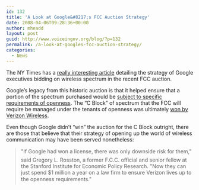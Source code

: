 ```yaml
---
id: 132
title: 'A Look at Google&#8217;s FCC Auction Strategy'
date: 2008-04-06T09:28:36+00:00
author: mheadd
layout: post
guid: http://www.voiceingov.org/blog/?p=132
permalink: /a-look-at-googles-fcc-auction-strategy/
categories:
  - News
---
```

The NY Times has a [really interesting article](http://www.nytimes.com/2008/04/04/technology/04auction.html?_r=1&ref=technology&oref=slogin) detailing the strategy of Google executives bidding on wireless spectrum in the recent FCC auction.

Google&#8217;s legacy from this historic auction is that it helped ensure that a portion of the spectrum purchased would be [subject to specific requirements of openness](http://slashdot.org/article.pl?sid=07/07/23/2020216&from=rss). The &#8220;C Block&#8221; of spectrum that the FCC will require be managed under the tenants of openness was ultimately [won by Verizon Wireless](http://www.pcworld.com/article/id,143675-pg,1/article.html).

Even though Google didn&#8217;t &#8220;win&#8221; the auction for the C Block outright, there are those that believe that their strategy of opening up the world of wireless communication may have been served nonetheless:

> "If Google had won a license, there was only downside risk for them," said Gregory L. Rosston, a former F.C.C. official and senior fellow at the Stanford Institute for Economic Policy Research. "Now they can just spend $1 million a year on a law firm to ensure Verizon lives up to the openness requirements."